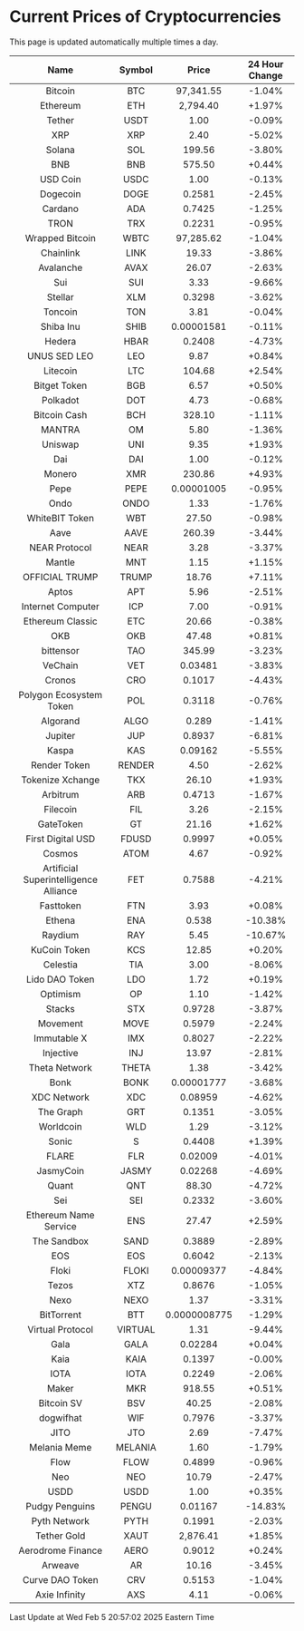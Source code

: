 # Current Prices of Cryptocurrencies
This page is updated automatically multiple times a day.

| Name | Symbol | Price | 24 Hour Change |
| :---: |:---:| :---: | :---: |
| Bitcoin | BTC | 97,341.55 | -1.04% |
| Ethereum | ETH | 2,794.40 | +1.97% |
| Tether | USDT | 1.00 | -0.09% |
| XRP | XRP | 2.40 | -5.02% |
| Solana | SOL | 199.56 | -3.80% |
| BNB | BNB | 575.50 | +0.44% |
| USD Coin | USDC | 1.00 | -0.13% |
| Dogecoin | DOGE | 0.2581 | -2.45% |
| Cardano | ADA | 0.7425 | -1.25% |
| TRON | TRX | 0.2231 | -0.95% |
| Wrapped Bitcoin | WBTC | 97,285.62 | -1.04% |
| Chainlink | LINK | 19.33 | -3.86% |
| Avalanche | AVAX | 26.07 | -2.63% |
| Sui | SUI | 3.33 | -9.66% |
| Stellar | XLM | 0.3298 | -3.62% |
| Toncoin | TON | 3.81 | -0.04% |
| Shiba Inu | SHIB | 0.00001581 | -0.11% |
| Hedera | HBAR | 0.2408 | -4.73% |
| UNUS SED LEO | LEO | 9.87 | +0.84% |
| Litecoin | LTC | 104.68 | +2.54% |
| Bitget Token | BGB | 6.57 | +0.50% |
| Polkadot | DOT | 4.73 | -0.68% |
| Bitcoin Cash | BCH | 328.10 | -1.11% |
| MANTRA | OM | 5.80 | -1.36% |
| Uniswap | UNI | 9.35 | +1.93% |
| Dai | DAI | 1.00 | -0.12% |
| Monero | XMR | 230.86 | +4.93% |
| Pepe | PEPE | 0.00001005 | -0.95% |
| Ondo | ONDO | 1.33 | -1.76% |
| WhiteBIT Token | WBT | 27.50 | -0.98% |
| Aave | AAVE | 260.39 | -3.44% |
| NEAR Protocol | NEAR | 3.28 | -3.37% |
| Mantle | MNT | 1.15 | +1.15% |
| OFFICIAL TRUMP | TRUMP | 18.76 | +7.11% |
| Aptos | APT | 5.96 | -2.51% |
| Internet Computer | ICP | 7.00 | -0.91% |
| Ethereum Classic | ETC | 20.66 | -0.38% |
| OKB | OKB | 47.48 | +0.81% |
| bittensor | TAO | 345.99 | -3.23% |
| VeChain | VET | 0.03481 | -3.83% |
| Cronos | CRO | 0.1017 | -4.43% |
| Polygon Ecosystem Token | POL | 0.3118 | -0.76% |
| Algorand | ALGO | 0.289 | -1.41% |
| Jupiter | JUP | 0.8937 | -6.81% |
| Kaspa | KAS | 0.09162 | -5.55% |
| Render Token | RENDER | 4.50 | -2.62% |
| Tokenize Xchange | TKX | 26.10 | +1.93% |
| Arbitrum | ARB | 0.4713 | -1.67% |
| Filecoin | FIL | 3.26 | -2.15% |
| GateToken | GT | 21.16 | +1.62% |
| First Digital USD | FDUSD | 0.9997 | +0.05% |
| Cosmos | ATOM | 4.67 | -0.92% |
| Artificial Superintelligence Alliance | FET | 0.7588 | -4.21% |
| Fasttoken | FTN | 3.93 | +0.08% |
| Ethena | ENA | 0.538 | -10.38% |
| Raydium | RAY | 5.45 | -10.67% |
| KuCoin Token | KCS | 12.85 | +0.20% |
| Celestia | TIA | 3.00 | -8.06% |
| Lido DAO Token | LDO | 1.72 | +0.19% |
| Optimism | OP | 1.10 | -1.42% |
| Stacks | STX | 0.9728 | -3.87% |
| Movement | MOVE | 0.5979 | -2.24% |
| Immutable X | IMX | 0.8027 | -2.22% |
| Injective | INJ | 13.97 | -2.81% |
| Theta Network | THETA | 1.38 | -3.42% |
| Bonk | BONK | 0.00001777 | -3.68% |
| XDC Network | XDC | 0.08959 | -4.62% |
| The Graph | GRT | 0.1351 | -3.05% |
| Worldcoin | WLD | 1.29 | -3.12% |
| Sonic | S | 0.4408 | +1.39% |
| FLARE | FLR | 0.02009 | -4.01% |
| JasmyCoin | JASMY | 0.02268 | -4.69% |
| Quant | QNT | 88.30 | -4.72% |
| Sei | SEI | 0.2332 | -3.60% |
| Ethereum Name Service | ENS | 27.47 | +2.59% |
| The Sandbox | SAND | 0.3889 | -2.89% |
| EOS | EOS | 0.6042 | -2.13% |
| Floki | FLOKI | 0.00009377 | -4.84% |
| Tezos | XTZ | 0.8676 | -1.05% |
| Nexo | NEXO | 1.37 | -3.31% |
| BitTorrent | BTT | 0.0000008775 | -1.29% |
| Virtual Protocol | VIRTUAL | 1.31 | -9.44% |
| Gala | GALA | 0.02284 | +0.04% |
| Kaia | KAIA | 0.1397 | -0.00% |
| IOTA | IOTA | 0.2249 | -2.06% |
| Maker | MKR | 918.55 | +0.51% |
| Bitcoin SV | BSV | 40.25 | -2.08% |
| dogwifhat | WIF | 0.7976 | -3.37% |
| JITO | JTO | 2.69 | -7.47% |
| Melania Meme | MELANIA | 1.60 | -1.79% |
| Flow | FLOW | 0.4899 | -0.96% |
| Neo | NEO | 10.79 | -2.47% |
| USDD | USDD | 1.00 | +0.35% |
| Pudgy Penguins | PENGU | 0.01167 | -14.83% |
| Pyth Network | PYTH | 0.1991 | -2.03% |
| Tether Gold | XAUT | 2,876.41 | +1.85% |
| Aerodrome Finance | AERO | 0.9012 | +0.24% |
| Arweave | AR | 10.16 | -3.45% |
| Curve DAO Token | CRV | 0.5153 | -1.04% |
| Axie Infinity | AXS | 4.11 | -0.06% |

Last Update at Wed Feb  5 20:57:02 2025 Eastern Time